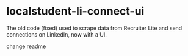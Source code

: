# localstudent-li-connect-ui
The old code (fixed) used to scrape data from Recruiter Lite and send connections on LinkedIn, now with a UI.

change readme